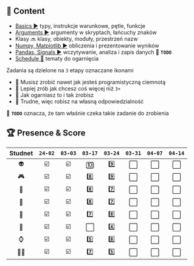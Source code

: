 ## 📒 Content

- [Basics ▶️](./basics.md) typy, instrukcje warunkowe, pętle, funkcje
- [Arguments ▶️](./args.md) argumenty w skryptach, łańcuchy znaków
- Klasy 🔜 klasy, obiekty, moduły, przestrzeń nazw
- [Numpy, Matplotlib ▶️](./np.md) obliczenia i prezentowanie wyników
- [Pandas, Signals ▶️](./pd.md) wczytywanie, analiza i zapis danych 📌 **`TODO`**
- [Schedule 📑](./todo.md) tematy do ogarnięcia

Zadania są dzielone na `3` etapy oznaczane ikonami

- 🥉 Musisz zrobić nawet jak jesteś programistyczną ciemnotą
- 🥈 Lepiej zrób jak chcesz coś więcej niż `3+`
- 🥇 Jak ogarniasz to i tak zrobisz
- 🏅 Trudne, więc robisz na własną odpowiedzialność

📌 **`TODO`** oznacza, że tam właśnie czeka takie zadanie do zrobienia

## 🏆 Presence & Score

| Studnet | `24-02` | `03-03` | `03-17` | `03-24` | `03-31` | `04-07` | `04-14` |
| :-----: | :-----: | :-----: | :-----: | :-----: | :-----: | :-----: | :-----: |
|   👽    |   ☑️    |   ☑️    |   🔟    |   9️⃣    |   ⬜️   |   ⬜️   |   ⬜️   |
|   🎮    |   ☑️    |   ☑️    |   8️⃣    |   9️⃣    |   ⬜️   |   ⬜️   |   ⬜️   |
|   👹    |   ☑️    |   ☑️    |   8️⃣    |   7️⃣    |   ⬜️   |   ⬜️   |   ⬜️   |
|   🥸    |   ☑️    |   ☑️    |   8️⃣    |   7️⃣    |   ⬜️   |   ⬜️   |   ⬜️   |
|   💅    |   ☑️    |   ☑️    |   7️⃣    |   8️⃣    |   ⬜️   |   ⬜️   |   ⬜️   |
|    🛟    |   ☑️    |   ☑️    |   ⬜️   |   4️⃣    |   ⬜️   |   ⬜️   |   ⬜️   |
|   ⌚️   |   ☑️    |   ☑️    |   5️⃣   |   8️⃣    |   ⬜️   |   ⬜️   |   ⬜️   |
|   🥷🏻    |   ☑️    |   ☑️    |   7️⃣    |   5️⃣    |   ⬜️   |   ⬜️   |   ⬜️   |
